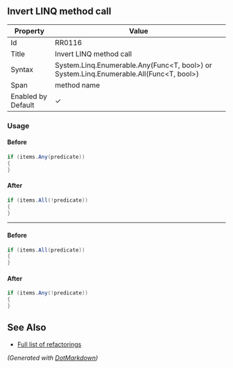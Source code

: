 ## Invert LINQ method call

| Property           | Value                                                                                              |
| ------------------ | -------------------------------------------------------------------------------------------------- |
| Id                 | RR0116                                                                                             |
| Title              | Invert LINQ method call                                                                            |
| Syntax             | System\.Linq\.Enumerable\.Any\(Func\<T, bool>\) or System\.Linq\.Enumerable\.All\(Func\<T, bool>\) |
| Span               | method name                                                                                        |
| Enabled by Default | &#x2713;                                                                                           |

### Usage

#### Before

```csharp
if (items.Any(predicate))
{
}
```

#### After

```csharp
if (items.All(!predicate))
{
}
```

- - -

#### Before

```csharp
if (items.All(predicate))
{
}
```

#### After

```csharp
if (items.Any(!predicate))
{
}
```

## See Also

* [Full list of refactorings](Refactorings.md)


*\(Generated with [DotMarkdown](http://github.com/JosefPihrt/DotMarkdown)\)*
